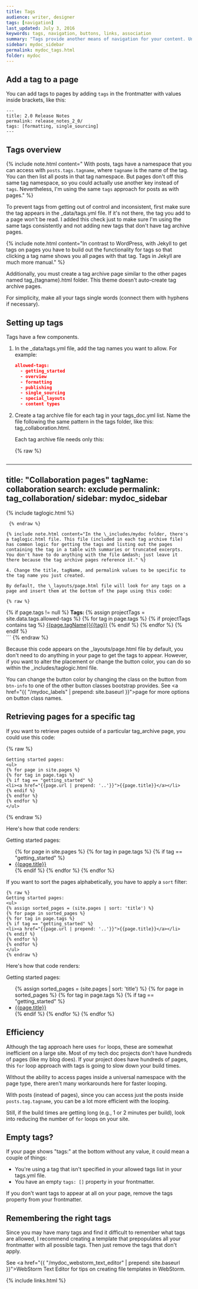 ```yaml
---
title: Tags
audience: writer, designer
tags: [navigation]
last_updated: July 3, 2016
keywords: tags, navigation, buttons, links, association
summary: "Tags provide another means of navigation for your content. Unlike the table of contents, tags can show the content in a variety of arrangements and groupings. Implementing tags in this Jekyll theme is somewhat of a manual process."
sidebar: mydoc_sidebar
permalink: mydoc_tags.html
folder: mydoc
---
```


## Add a tag to a page
You can add tags to pages by adding `tags` in the frontmatter with values inside brackets, like this:

```
---
title: 2.0 Release Notes
permalink: release_notes_2_0/
tags: [formatting, single_sourcing]
---
```

## Tags overview

{% include note.html content=" With posts, tags have a namespace that you can access with <code>posts.tags.tagname</code>, where <code>tagname</code> is the name of the tag. You can then list all posts in that tag namespace. But pages don't off this same tag namespace, so you could actually use another key instead of <code>tags</code>. Nevertheless, I'm using the same <code>tags</code> approach for posts as with pages." %}


To prevent tags from getting out of control and inconsistent, first make sure the tag appears in the \_data/tags.yml file. If it's not there, the tag you add to a page won't be read. I added this check just to make sure I'm using the same tags consistently and not adding new tags that don't have tag archive pages.


{% include note.html content="In contrast to WordPress, with Jekyll to get tags on pages you have to build out the functionality for tags so that clicking a tag name shows you all pages with that tag. Tags in Jekyll are much more manual." %}


Additionally, you must create a tag archive page similar to the other pages named tag_{tagname}.html folder. This theme doesn't auto-create tag archive pages.

For simplicity, make all your tags single words (connect them with hyphens if necessary).

## Setting up tags

Tags have a few components.

1. In the \_data/tags.yml file, add the tag names you want to allow. For example:

   ```json
   allowed-tags:
     - getting_started
     - overview
     - formatting
     - publishing
     - single_sourcing
     - special_layouts
     - content types
   ```

3. Create a tag archive file for each tag in your tags_doc.yml list. Name the file following the same pattern in the tags folder, like this: tag_collaboration.html.

   Each tag archive file needs only this:

   {% raw %}
   ```liquid
---
title: "Collaboration pages"
tagName: collaboration
search: exclude
permalink: tag_collaboration/
sidebar: mydoc_sidebar
---
{% include taglogic.html %}
   ```
    {% endraw %}

   {% include note.html content="In the \_includes/mydoc folder, there's a taglogic.html file. This file (included in each tag archive file) has common logic for getting the tags and listing out the pages containing the tag in a table with summaries or truncated excerpts. You don't have to do anything with the file &mdash; just leave it there because the tag archive pages reference it." %}

4. Change the title, tagName, and permalink values to be specific to the tag name you just created.

   By default, the \_layouts/page.html file will look for any tags on a page and insert them at the bottom of the page using this code:

   {% raw %}
   ```
   <div class="tags">
    {% if page.tags != null %}
    <b>Tags: </b>
    {% assign projectTags = site.data.tags.allowed-tags %}
    {% for tag in page.tags %}
    {% if projectTags contains tag %}
    <a href="{{ "/tag_" | prepend: site.baseurl | append: tag }}" class="btn btn-default navbar-btn cursorNorm" role="button">{{page.tagName}}{{tag}}</a>
    {% endif %}
    {% endfor %}
    {% endif %}
   </div>
   ```
   {% endraw %}

Because this code appears on the \_layouts/page.html file by default, you don't need to do anything in your page to get the tags to appear. However, if you want to alter the placement or change the button color, you can do so within the \_includes/taglogic.html file.

You can change the button color by changing the class on the button from `btn-info` to one of the other button classes bootstrap provides. See <a href="{{ "/mydoc_labels" | prepend: site.baseurl }}">page</a> for more options on button class names.

## Retrieving pages for a specific tag

If you want to retrieve pages outside of a particular tag_archive page, you could use this code:

{% raw %}
```liquid
Getting started pages:
<ul>
{% for page in site.pages %}
{% for tag in page.tags %}
{% if tag == "getting_started" %}
<li><a href="{{page.url | prepend: '..'}}">{{page.title}}</a></li>
{% endif %}
{% endfor %}
{% endfor %}
</ul>
```
{% endraw %}

Here's how that code renders:

Getting started pages:
<ul>
{% for page in site.pages %}
{% for tag in page.tags %}
{% if tag == "getting_started" %}
<li><a href="{{page.url | prepend: '..'}}">{{page.title}}</a></li>
{% endif %}
{% endfor %}
{% endfor %}
</ul>

If you want to sort the pages alphabetically, you have to apply a `sort` filter:

```liquid
{% raw %}
Getting started pages:
<ul>
{% assign sorted_pages = (site.pages | sort: 'title') %}
{% for page in sorted_pages %}
{% for tag in page.tags %}
{% if tag == "getting_started" %}
<li><a href="{{page.url | prepend: '..'}}">{{page.title}}</a></li>
{% endif %}
{% endfor %}
{% endfor %}
</ul>
{% endraw %}
```

Here's how that code renders:

Getting started pages:
<ul>
{% assign sorted_pages = (site.pages | sort: 'title') %}
{% for page in sorted_pages %}
{% for tag in page.tags %}
{% if tag == "getting_started" %}
<li><a href="{{page.url | prepend: '..'}}">{{page.title}}</a></li>
{% endif %}
{% endfor %}
{% endfor %}
</ul>

## Efficiency
Although the tag approach here uses `for` loops, these are somewhat inefficient on a large site. Most of my tech doc projects don't have hundreds of pages (like my blog does). If your project does have hundreds of pages, this `for` loop approach with tags is going to slow down your build times.

Without the ability to access pages inside a universal namespace with the page type, there aren't many workarounds here for faster looping.

With posts (instead of pages), since you can access just the posts inside `posts.tag.tagname`, you can be a lot more efficient with the looping.

Still, if the build times are getting long (e.g., 1 or 2 minutes per build), look into reducing the number of `for` loops on your site.

## Empty tags?

If your page shows "tags:" at the bottom without any value, it could mean a couple of things:

* You're using a tag that isn't specified in your allowed tags list in your tags.yml file.
* You have an empty `tags: []` property in your frontmatter.

If you don't want tags to appear at all on your page, remove the tags property from your frontmatter.

## Remembering the right tags

Since you may have many tags and find it difficult to remember what tags are allowed, I recommend creating a template that prepopulates all your frontmatter with all possible tags. Then just remove the tags that don't apply.

See <a href="{{ "/mydoc_webstorm_text_editor" | prepend: site.baseurl }}">WebStorm Text Editor</a> for tips on creating file templates in WebStorm.

{% include links.html %}
